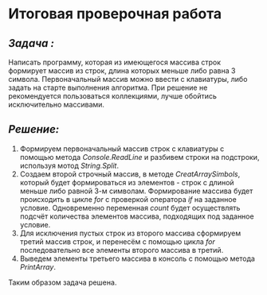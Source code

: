 # Итоговая проверочная работа

## *Задача :*

Написать программу, которая из имеющегося массива строк формирует массив из строк, длина которых меньше либо равна 3 символа. Первоначальный массив можно ввести с клавиатуры, либо задать на старте выполнения алгоритма. При решение не рекомендуется пользоваться коллекциями, лучше обойтись исключительно массивами.

## *Решение:*
1. Формируем первоначальный массив строк с клавиатуры с помощью метода *Console.ReadLine* и разбивем строки на подстроки, используя мотод *String.Split*.
2. Создаем второй строчный массив, в методе *CreatArraySimbols*, который будет формироваться из элементов - строк с длиной меньше либо равной 3-м символам. Формирование массива будет происходить в цикле *for* с проверкой оператора *if* на заданное условие. Одновременно переменная *count* будет осуществлять подсчёт количества элементов массива, подходящих под заданное условие.
3. Для исключения пустых строк из второго массива сформируем третий массив строк, и перенесём с помощью цикла *for*  последовательно все элементы второго массива в третий.
4. Выведем элементы третьего массива в консоль с помощью метода *PrintArray*.

Таким образом задача решена.